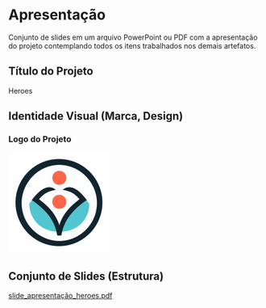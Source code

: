 # Apresentação

Conjunto de slides em um arquivo PowerPoint ou PDF com a apresentação do projeto contemplando todos os itens trabalhados nos demais artefatos.

## Título do Projeto

Heroes

## Identidade Visual (Marca, Design)

### Logo do Projeto

<img src="img/heroes-logo.png">

## Conjunto de Slides (Estrutura)

[slide_apresentação_heroes.pdf](https://github.com/user-attachments/files/15942212/slide_apresentacao_heroes.pdf)
